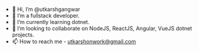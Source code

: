 - 👋 Hi, I’m @utkarshgangwar
- 👀 I’m a fullstack developer.
- 🌱 I’m currently learning dotnet.
- 💞️ I’m looking to collaborate on NodeJS, ReactJS, Angular, VueJS dotnet projects.
- 📫 How to reach me - utkarshonwork@gmail.com

<!---
utkarshgangwar/utkarshgangwar is a ✨ special ✨ repository because its `README.md` (this file) appears on your GitHub profile.
You can click the Preview link to take a look at your changes.
--->
